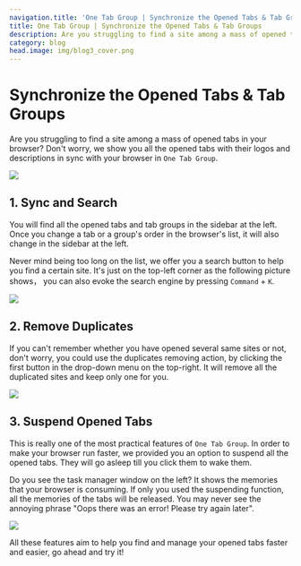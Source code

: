 ```yaml
---
navigation.title: 'One Tab Group | Synchronize the Opened Tabs & Tab Groups'
title: One Tab Group | Synchronize the Opened Tabs & Tab Groups
description: Are you struggling to find a site among a mass of opened tabs in your browser? Don't worry, we show you all the opened tabs with their logos and descriptions in sync with your browser in One Tab Group.
category: blog
head.image: img/blog3_cover.png
---
```


# Synchronize the Opened Tabs & Tab Groups

Are you struggling to find a site among a mass of opened tabs in your browser? Don't worry, we show you all the opened tabs with their logos and descriptions in sync with your browser in `One Tab Group`.

![](/img/blog3_0.gif)

## 1. Sync and Search

You will find all the opened tabs and tab groups in the sidebar at the left. Once you change a tab or a group's order in the browser's list, it will also change in the sidebar at the left.

Never mind being too long on the list, we offer you a search button to help you find a certain site. It's just on the top-left corner as the following picture shows， you can also evoke the search engine by pressing `Command` + `K`.

![](/img/blog3_1.jpg)

## 2. Remove Duplicates

If you can't remember whether you have opened several same sites or not, don't worry, you could use the duplicates removing action, by clicking the first button in the drop-down menu on the top-right. It will remove all the duplicated sites and keep only one for you.

![](/img/blog3_2.jpg)

## 3. Suspend Opened Tabs

This is really one of the most practical features of `One Tab Group`. In order to make your browser run faster, we provided you an option to suspend all the opened tabs. They will go asleep till you click them to wake them.

Do you see the task manager window on the left? It shows the memories that your browser is consuming. If only you used the suspending function, all the memories of the tabs will be released. You may never see the annoying phrase "Oops there was an error! Please try again later".

![](/img/blog3_3.jpg)

All these features aim to help you find and manage your opened tabs faster and easier, go ahead and try it!
